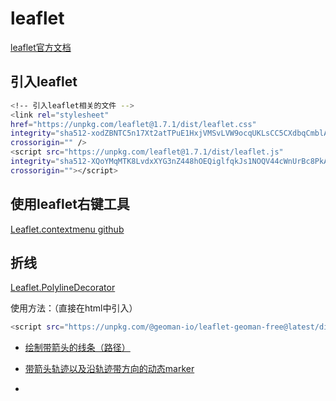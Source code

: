 # leaflet

[leaflet官方文档](https://leafletjs.com/)

## 引入leaflet

```bash
<!-- 引入leaflet相关的文件 -->
<link rel="stylesheet"
href="https://unpkg.com/leaflet@1.7.1/dist/leaflet.css"
integrity="sha512-xodZBNTC5n17Xt2atTPuE1HxjVMSvLVW9ocqUKLsCC5CXdbqCmblAshOMAS6/keqq/sMZMZ19scR4PsZChSR7A=="
crossorigin="" />
<script src="https://unpkg.com/leaflet@1.7.1/dist/leaflet.js"
integrity="sha512-XQoYMqMTK8LvdxXYG3nZ448hOEQiglfqkJs1NOQV44cWnUrBc8PkAOcXy20w0vlaXaVUearIOBhiXZ5V3ynxwA=="
crossorigin=""></script>
```

## 使用leaflet右键工具

[Leaflet.contextmenu github](https://github.com/aratcliffe/Leaflet.contextmenu)

## 折线

[Leaflet.PolylineDecorator](https://github.com/bbecquet/Leaflet.PolylineDecorator)

使用方法：（直接在html中引入）

```bash
<script src="https://unpkg.com/@geoman-io/leaflet-geoman-free@latest/dist/leaflet-geoman.min.js"></script>
```



* [绘制带箭头的线条（路径）](https://blog.csdn.net/zcylyzhi4/article/details/115317649)

* [带箭头轨迹以及沿轨迹带方向的动态marker](https://www.jianshu.com/p/b38e65101bc2)
* 